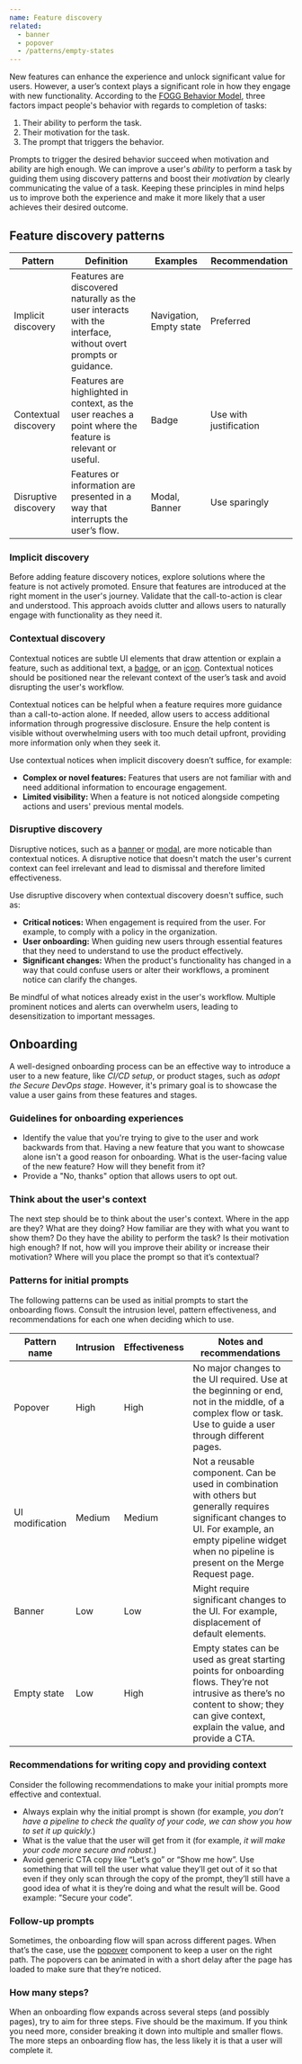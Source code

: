 ```yaml
---
name: Feature discovery
related:
  - banner
  - popover
  - /patterns/empty-states
---
```


New features can enhance the experience and unlock significant value for users. However, a user’s context plays a significant role in how they engage with new functionality. According to the [FOGG Behavior Model](https://behaviormodel.org/), three factors impact people's behavior with regards to completion of tasks:

1. Their ability to perform the task.
2. Their motivation for the task.
3. The prompt that triggers the behavior.

Prompts to trigger the desired behavior succeed when motivation and ability are high enough. We can improve a user's _ability_ to perform a task by guiding them using discovery patterns and boost their _motivation_ by clearly communicating the value of a task. Keeping these principles in mind helps us to improve both the experience and make it more likely that a user achieves their desired outcome.

## Feature discovery patterns

| Pattern              | Definition                                                                                                     | Examples                | Recommendation         |
| -------------------- | -------------------------------------------------------------------------------------------------------------- | ----------------------- | ---------------------- |
| Implicit discovery   | Features are discovered naturally as the user interacts with the interface, without overt prompts or guidance. | Navigation, Empty state | Preferred              |
| Contextual discovery | Features are highlighted in context, as the user reaches a point where the feature is relevant or useful.      | Badge                   | Use with justification |
| Disruptive discovery | Features or information are presented in a way that interrupts the user’s flow.                                | Modal, Banner           | Use sparingly          |

### Implicit discovery

Before adding feature discovery notices, explore solutions where the feature is not actively promoted. Ensure that features are introduced at the right moment in the user's journey. Validate that the call-to-action is clear and understood. This approach avoids clutter and allows users to naturally engage with functionality as they need it.

### Contextual discovery

Contextual notices are subtle UI elements that draw attention or explain a feature, such as additional text, a [badge](/components/badge), or an [icon](/components/icon). Contextual notices should be positioned near the relevant context of the user’s task and avoid disrupting the user's workflow.

<figure-img alt="A static notice informs users of an alternate way to create a project." label="A static notice informs users of an alternate way to create a project." src="/img/create-project.svg"></figure-img>

Contextual notices can be helpful when a feature requires more guidance than a call-to-action alone. If needed, allow users to access additional information through progressive disclosure. Ensure the help content is visible without overwhelming users with too much detail upfront, providing more information only when they seek it.

<figure-img alt="Popover is shown on button hover" label="Popover is shown on button hover." src="/img/info-on-hover.svg"></figure-img>

Use contextual notices when implicit discovery doesn’t suffice, for example:

- **Complex or novel features:** Features that users are not familiar with and need additional information to encourage engagement.
- **Limited visibility:** When a feature is not noticed alongside competing actions and users' previous mental models.

### Disruptive discovery

Disruptive notices, such as a [banner](/components/banner) or [modal](/components/modal), are more noticable than contextual notices. A disruptive notice that doesn't match the user's current context can feel irrelevant and lead to dismissal and therefore limited effectiveness.

<figure-img alt="A banner helps a new user onboard to a esstential feature." label="A banner helps a new user onboard to a essential feature." src="/img/feature-discovery-banner.svg"></figure-img>

Use disruptive discovery when contextual discovery doesn't suffice, such as:

- **Critical notices:** When engagement is required from the user. For example, to comply with a policy in the organization.
- **User onboarding:** When guiding new users through essential features that they need to understand to use the product effectively.
- **Significant changes:** When the product's functionality has changed in a way that could confuse users or alter their workflows, a prominent notice can clarify the changes.

Be mindful of what notices already exist in the user's workflow. Multiple prominent notices and alerts can overwhelm users, leading to desensitization to important messages.

## Onboarding

A well-designed onboarding process can be an effective way to introduce a user to a new feature, like _CI/CD setup_, or product stages, such as _adopt the Secure DevOps stage_. However, it's primary goal is to showcase the value a user gains from these features and stages.

### Guidelines for onboarding experiences

- Identify the value that you're trying to give to the user and work backwards from that. Having a new feature that you want to showcase alone isn't a good reason for onboarding. What is the user-facing value of the new feature? How will they benefit from it?
- Provide a "No, thanks" option that allows users to opt out.

### Think about the user's context

The next step should be to think about the user's context. Where in the app are they? What are they doing? How familiar are they with what you want to show them? Do they have the ability to perform the task? Is their motivation high enough? If not, how will you improve their ability or increase their motivation? Where will you place the prompt so that it’s contextual?

### Patterns for initial prompts

The following patterns can be used as initial prompts to start the onboarding flows. Consult the intrusion level, pattern effectiveness, and recommendations for each one when deciding which to use.

| Pattern name    | Intrusion | Effectiveness | Notes and recommendations                                                                                                                                                                                       |
| --------------- | --------- | ------------- | --------------------------------------------------------------------------------------------------------------------------------------------------------------------------------------------------------------- |
| Popover         | High      | High          | No major changes to the UI required. Use at the beginning or end, not in the middle, of a complex flow or task. Use to guide a user through different pages.                                                    |
| UI modification | Medium    | Medium        | Not a reusable component. Can be used in combination with others but generally requires significant changes to UI. For example, an empty pipeline widget when no pipeline is present on the Merge Request page. |
| Banner          | Low       | Low           | Might require significant changes to the UI. For example, displacement of default elements.                                                                                                                     |
| Empty state     | Low       | High          | Empty states can be used as great starting points for onboarding flows. They’re not intrusive as there’s no content to show; they can give context, explain the value, and provide a CTA.                       |

### Recommendations for writing copy and providing context

Consider the following recommendations to make your initial prompts more effective and contextual.

- Always explain why the initial prompt is shown (for example, _you don’t have a pipeline to check the quality of your code, we can show you how to set it up quickly._)
- What is the value that the user will get from it (for example, _it will make your code more secure and robust._)
- Avoid generic CTA copy like “Let’s go” or “Show me how”. Use something that will tell the user what value they’ll get out of it so that even if they only scan through the copy of the prompt, they’ll still have a good idea of what it is they’re doing and what the result will be. Good example: ”Secure your code”.

### Follow-up prompts

Sometimes, the onboarding flow will span across different pages. When that’s the case, use the [popover](/components/popover) component to keep a user on the right path. The popovers can be animated in with a short delay after the page has loaded to make sure that they’re noticed.

### How many steps?

When an onboarding flow expands across several steps (and possibly pages), try to aim for three steps. Five should be the maximum. If you think you need more, consider breaking it down into multiple and smaller flows. The more steps an onboarding flow has, the less likely it is that a user will complete it.
